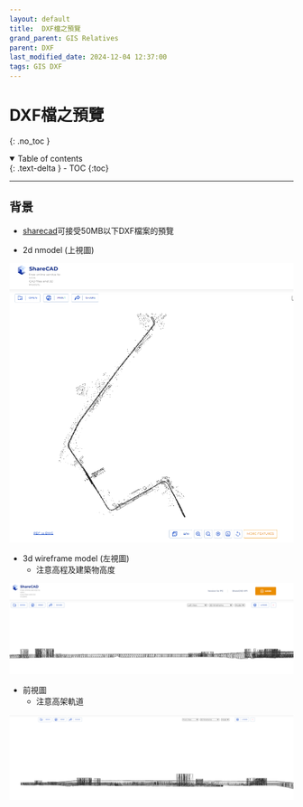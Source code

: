 ```yaml
---
layout: default
title:  DXF檔之預覽
grand_parent: GIS Relatives
parent: DXF
last_modified_date: 2024-12-04 12:37:00
tags: GIS DXF
---
```


# DXF檔之預覽

{: .no_toc }

<details open markdown="block">
  <summary>
    Table of contents
  </summary>
  {: .text-delta }
- TOC
{:toc}
</details>

---

## 背景

- [sharecad](https://sharecad.org/)可接受50MB以下DXF檔案的預覽

- 2d nmodel (上視圖)

![](2024-12-04-12-36-23.png)

- 3d wireframe model (左視圖)
  - 注意高程及建築物高度

![](2024-12-04-12-40-45.png)

- 前視圖
  - 注意高架軌道

![](2024-12-04-12-44-24.png)